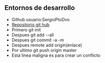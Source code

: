 ## Entornos de desarrollo


- Github usuario:SergioPtoDvo
- [Repositorio git hub](https://github.com/SergioPtoDvo/Entornos-Ejercicio)
- Primero git init
- Despues git add --all
- Despues git commit -a -m
- Despues remote add origin(enlace)
- Por ultimo git push origin master
- Esta linea maligna es para crear un conflicto
